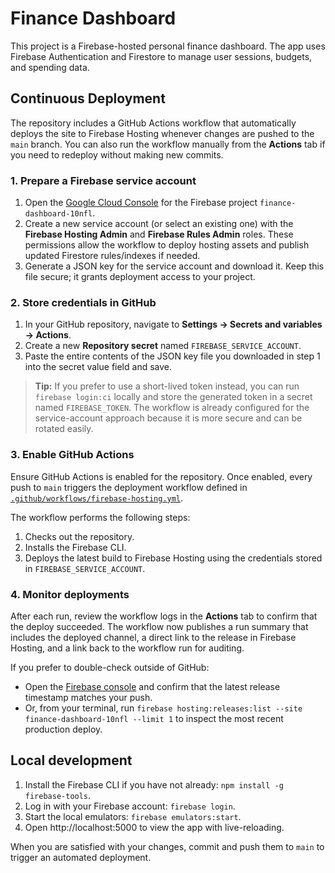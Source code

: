 # Finance Dashboard

This project is a Firebase-hosted personal finance dashboard. The app uses Firebase Authentication and Firestore to manage user sessions, budgets, and spending data.

## Continuous Deployment

The repository includes a GitHub Actions workflow that automatically deploys the site to Firebase Hosting whenever changes are pushed to the `main` branch. You can also run the workflow manually from the **Actions** tab if you need to redeploy without making new commits.

### 1. Prepare a Firebase service account

1. Open the [Google Cloud Console](https://console.cloud.google.com/iam-admin/serviceaccounts) for the Firebase project `finance-dashboard-10nfl`.
2. Create a new service account (or select an existing one) with the **Firebase Hosting Admin** and **Firebase Rules Admin** roles. These permissions allow the workflow to deploy hosting assets and publish updated Firestore rules/indexes if needed.
3. Generate a JSON key for the service account and download it. Keep this file secure; it grants deployment access to your project.

### 2. Store credentials in GitHub

1. In your GitHub repository, navigate to **Settings → Secrets and variables → Actions**.
2. Create a new **Repository secret** named `FIREBASE_SERVICE_ACCOUNT`.
3. Paste the entire contents of the JSON key file you downloaded in step 1 into the secret value field and save.

> **Tip:** If you prefer to use a short-lived token instead, you can run `firebase login:ci` locally and store the generated token in a secret named `FIREBASE_TOKEN`. The workflow is already configured for the service-account approach because it is more secure and can be rotated easily.

### 3. Enable GitHub Actions

Ensure GitHub Actions is enabled for the repository. Once enabled, every push to `main` triggers the deployment workflow defined in [`.github/workflows/firebase-hosting.yml`](.github/workflows/firebase-hosting.yml).

The workflow performs the following steps:

1. Checks out the repository.
2. Installs the Firebase CLI.
3. Deploys the latest build to Firebase Hosting using the credentials stored in `FIREBASE_SERVICE_ACCOUNT`.

### 4. Monitor deployments

After each run, review the workflow logs in the **Actions** tab to confirm that the deploy succeeded. The workflow now publishes a run summary that includes the deployed channel, a direct link to the release in Firebase Hosting, and a link back to the workflow run for auditing.

If you prefer to double-check outside of GitHub:

* Open the [Firebase console](https://console.firebase.google.com/project/finance-dashboard-10nfl/hosting/sites) and confirm that the latest release timestamp matches your push.
* Or, from your terminal, run `firebase hosting:releases:list --site finance-dashboard-10nfl --limit 1` to inspect the most recent production deploy.

## Local development

1. Install the Firebase CLI if you have not already: `npm install -g firebase-tools`.
2. Log in with your Firebase account: `firebase login`.
3. Start the local emulators: `firebase emulators:start`.
4. Open http://localhost:5000 to view the app with live-reloading.

When you are satisfied with your changes, commit and push them to `main` to trigger an automated deployment.
